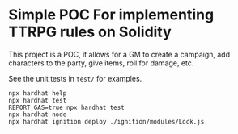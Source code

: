 # Simple POC For implementing TTRPG rules on Solidity

This project is a POC, it allows for a GM to create a campaign, add characters to the party, give items, roll for damage, etc.

See the unit tests in `test/` for examples.

```shell
npx hardhat help
npx hardhat test
REPORT_GAS=true npx hardhat test
npx hardhat node
npx hardhat ignition deploy ./ignition/modules/Lock.js
```
